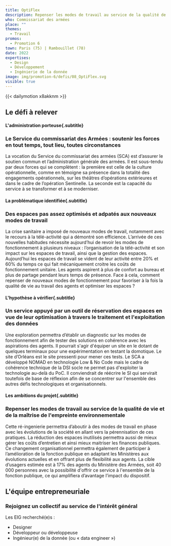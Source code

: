 ```yaml
---
title: OptiFlex
description: Repenser les modes de travail au service de la qualité de vie et de la maîtrise de l'empreinte environnementale 
who: Commissariat des armées
place: ""
themes:
  - Travail
promos:
  - Promotion 6
town: Paris (75) | Rambouillet (78) 
date: 2022
expertises:
  - Design
  - Développement
  - Ingénierie de la donnée
image: img/promotion-6/defis/08_OptiFlex.svg
visible: true
---
```


{{< dailymotion x8akknm >}}

## Le défi à relever

#### L'administration porteuse{.subtitle}
### Le Service du commissariat des Armées : soutenir les forces en tout temps, tout lieu, toutes circonstances
La vocation du Service du commissariat des armées (SCA) est d’assurer le soutien commun et l’administration générale des armées. Il est sous-tendu par deux forces qui se complètent : la première est celle de la culture opérationnelle, comme en témoigne sa présence dans la totalité des engagements opérationnels, sur les théâtres d’opérations extérieures et dans le cadre de l’opération Sentinelle. La seconde est la capacité du service à se transformer et à se moderniser.

#### La problématique identifiée{.subtitle}
### Des espaces pas assez optimisés et adpatés aux nouveaux modes de travail
La crise sanitaire a imposé de nouveaux modes de travail, notamment avec le recours à la télé-activité qui a démontré son efficience. L’arrivée de ces nouvelles habitudes nécessite aujourd’hui de revoir les modes de fonctionnement à plusieurs niveaux : l’organisation de la télé-activité et son impact sur les espaces de travail, ainsi que la gestion des espaces.
Aujourd’hui les espaces de travail se vident de leur activité entre 20% et 60% du temps ce qui fait mécaniquement croitre les coûts de fonctionnement unitaire. Les agents aspirent à plus de confort au bureau et plus de partage pendant leurs temps de présence. Face à cela, comment repenser de nouveaux modes de fonctionnement pour favoriser à la fois la qualité de vie au travail des agents et optimiser les espaces ?

#### L'hypothèse à vérifier{.subtitle}
### Un service appuyé par un outil de réservation des espaces en vue de leur optimisation à travers le traitement et l'exploitation des données
Une exploration permettra d’établir un diagnostic sur les modes de fonctionnement afin de tester des solutions en cohérence avec les aspirations des agents. Il pourrait s'agir d'équiper un site en le dotant de quelques terminaux pour une expérimentation en testant la domotique. Le site d’Orléans est le site pressenti pour mener ces tests.
Le SCA a développé NOMAD en technologie Low &amp; No Code mais le cadre de cohérence technique de la DSI socle ne permet pas d'exploiter la technologie au-delà du PoC. Il conviendrait de réécrire le SI qui servirait toutefois de base de réflexion afin de se concentrer sur l'ensemble des autres défis technologiques et organisationnels. 

#### Les ambitions du projet{.subtitle}
### Repenser les modes de travail au service de la qualité de vie et de la maîtrise de l'empreinte environnementale
Cette ré-ingenierie permettra d’aboutir à des modes de travail en phase avec les évolutions de la société en allant vers la pérennisation de ces pratiques. La réduction des espaces inutilisés permettra aussi de mieux gérer les coûts d’entretien et ainsi mieux maitriser les finances publiques. Ce changement organisationnel permettra également de participer à l’amélioration de la fonction publique en adaptant les Ministères aux évolutions actuelles et en offrant plus de flexibilité aux agents.
La cible d’usagers estimée est à 17% des agents du Ministère des Armées, soit 40 000 personnes avec la possibilité d'offrir ce service à l'ensemble de la fonction publique, ce qui amplifiera d’avantage l’impact du dispositif. 

## L'équipe entrepreneuriale
### Rejoignez un collectif au service de l'intérêt général

Les EIG recherché(e)s :
* Designer
* Développeur ou développeuse
* Ingénieur(e) de la donnée (ou « data engineer »)